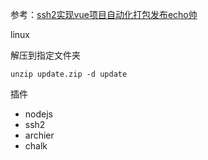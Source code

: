 参考：[ssh2实现vue项目自动化打包发布echo帅](https://www.jianshu.com/p/d78e4898824f)

linux

解压到指定文件夹
````
unzip update.zip -d update
````

插件

- nodejs
- ssh2
- archier
- chalk
